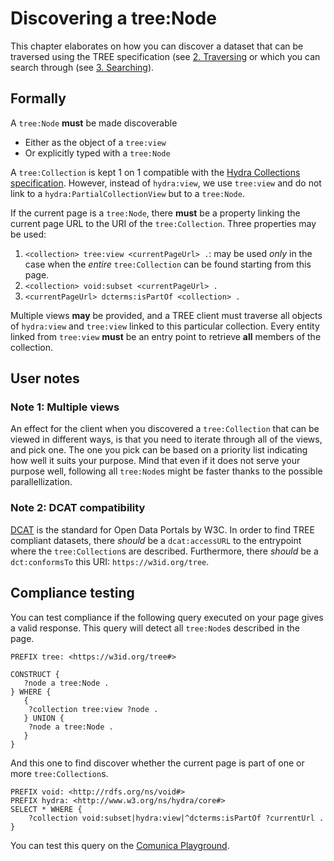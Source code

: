 # Discovering a tree:Node

This chapter elaborates on how you can discover a dataset that can be traversed using the TREE specification (see [2. Traversing](2-traversing.md) or which you can search through (see [3. Searching](3-search.md)).

## Formally

A `tree:Node` __must__ be made discoverable
 * Either as the object of a `tree:view`
 * Or explicitly typed with a `tree:Node`

A `tree:Collection` is kept 1 on 1 compatible with the [Hydra Collections specification](https://www.hydra-cg.com/spec/latest/core/#collections). However, instead of `hydra:view`, we use `tree:view` and do not link to a `hydra:PartialCollectionView` but to a `tree:Node`.

If the current page is a `tree:Node`, there __must__ be a property linking the current page URL to the URI of the `tree:Collection`. Three properties may be used:
 1. `<collection> tree:view <currentPageUrl> .`: may be used _only_ in the case when the _entire_ `tree:Collection` can be found starting from this page.
 2. `<collection> void:subset <currentPageUrl> .`
 3. `<currentPageUrl> dcterms:isPartOf <collection> .`

Multiple views __may__ be provided, and a TREE client must traverse all objects of `hydra:view` and `tree:view` linked to this particular collection. Every entity linked from `tree:view` __must__ be an entry point to retrieve __all__ members of the collection.

## User notes

### Note 1: Multiple views

An effect for the client when you discovered a `tree:Collection` that can be viewed in different ways, is that you need to iterate through all of the views, and pick one. The one you pick can be based on a priority list indicating how well it suits your purpose. Mind that even if it does not serve your purpose well, following all `tree:Node`s might be faster thanks to the possible parallellization.

### Note 2: DCAT compatibility

[DCAT](https://www.w3.org/TR/vocab-dcat-2/) is the standard for Open Data Portals by W3C. In order to find TREE compliant datasets, there _should_ be a `dcat:accessURL` to the entrypoint where the `tree:Collection`s are described. Furthermore, there _should_ be a `dct:conformsTo` this URI: `https://w3id.org/tree`.

## Compliance testing

You can test compliance if the following query executed on your page gives a valid response. This query will detect all `tree:Node`s described in the page.

```sparql
PREFIX tree: <https://w3id.org/tree#>

CONSTRUCT {
   ?node a tree:Node .
} WHERE {
   {
    ?collection tree:view ?node .
   } UNION {
    ?node a tree:Node .
   }
}
```

And this one to find discover whether the current page is part of one or more `tree:Collection`s.

```sparql
PREFIX void: <http://rdfs.org/ns/void#>
PREFIX hydra: <http://www.w3.org/ns/hydra/core#>
SELECT * WHERE {
    ?collection void:subset|hydra:view|^dcterms:isPartOf ?currentUrl .
}
```

You can test this query on the [Comunica Playground](http://query.linkeddatafragments.org/#datasources=https%3A%2F%2Ftiles.openplanner.team%2Fplanet%2F14%2F8411%2F5485%2F&query=PREFIX%20dcterms%3A%20%3Chttp%3A%2F%2Fpurl.org%2Fdc%2Fterms%2F%3E%0APREFIX%20void%3A%20%3Chttp%3A%2F%2Frdfs.org%2Fns%2Fvoid%23%3E%0APREFIX%20hydra%3A%20%3Chttp%3A%2F%2Fwww.w3.org%2Fns%2Fhydra%2Fcore%23%3E%0A%0ASELECT%20*%20WHERE%20%7B%0A%20%20%20%20%3Fcollection%20void%3Asubset%7Chydra%3Aview%7C%5Edcterms%3AisPartOf%20%3FcurrentUrl%20.%0A%7D).
